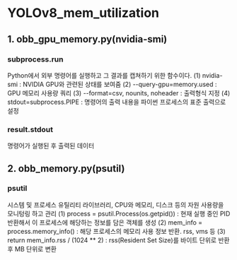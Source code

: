 # YOLOv8_mem_utilization

## 1. obb_gpu_memory.py(nvidia-smi)

  ### subprocess.run
  
  Python에서 외부 명령어를 실행하고 그 결과를 캡쳐하기 위한 함수이다. 
  (1) nvidia-smi : NVIDIA GPU와 관련된 상태를 보여줌
  (2) --query-gpu=memory.used : GPU 메모리 사용량 쿼리
  (3) --format=csv, nounits, noheader : 출력형식 지정
  (4) stdout=subprocess.PIPE : 명령어의 출력 내용을 파이썬 프로세스의 표준 출력으로 설정

  ### result.stdout
  
  명령어가 실행된 후 출력된 데이터

## 2. obb_memory.py(psutil)

  ### psutil

  시스템 및 프로세스 유틸리티 라이브러리, CPU와 메모리, 디스크 등의 자원 사용량을 모니텅링 하고 관리
  (1) process = psutil.Process(os.getpid()) : 현재 실행 중인 PID 반환해서 이 프로세스에 해당하는 정보를 담은 객체를 생성
  (2) mem_info = process.memory_info() : 해당 프로세스의 메모리 사용 정보 반환. rss, vms 등
  (3) return mem_info.rss / (1024 ** 2) : rss(Resident Set Size)를 바이트 단위로 반환 후 MB 단위로 변환
